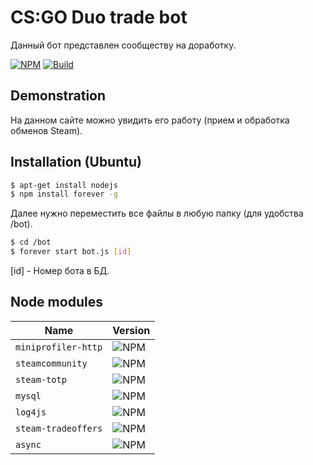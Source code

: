 # CS:GO Duo trade bot

Данный бот представлен сообществу на доработку.

[![NPM](https://img.shields.io/npm/v/miniprofiler.svg)](https://www.npmjs.com/package/miniprofiler)
[![Build](https://travis-ci.org/MiniProfiler/node.svg?branch=master)](https://travis-ci.org/MiniProfiler/node)

## Demonstration

На данном сайте можно увидить его работу (прием и обработка обменов Steam).

## Installation (Ubuntu)

```bash
$ apt-get install nodejs
$ npm install forever -g
```
Далее нужно переместить все файлы в любую папку (для удобства /bot).

```bash
$ cd /bot
$ forever start bot.js [id]
```
[id] - Номер бота в БД.

## Node modules

| Name      |Version    |
|-----------|-----------|
| `miniprofiler-http` | ![NPM](https://img.shields.io/npm/v/miniprofiler-http.svg)|
| `steamcommunity` | ![NPM](https://img.shields.io/npm/v/miniprofiler-http.svg)|
| `steam-totp` | ![NPM](https://img.shields.io/npm/v/miniprofiler-http.svg)|
| `mysql` | ![NPM](https://img.shields.io/npm/v/miniprofiler-http.svg)|
| `log4js` | ![NPM](https://img.shields.io/npm/v/miniprofiler-http.svg)|
| `steam-tradeoffers` | ![NPM](https://img.shields.io/npm/v/miniprofiler-http.svg)|
| `async` | ![NPM](https://img.shields.io/npm/v/miniprofiler-http.svg)|
